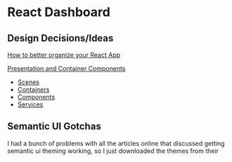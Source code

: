 # React Dashboard

## Design Decisions/Ideas

[How to better organize your React App](https://medium.com/@alexmngn/how-to-better-organize-your-react-applications-2fd3ea1920f1)

[Presentation and Container Components](https://medium.com/@dan_abramov/smart-and-dumb-components-7ca2f9a7c7d0)

 * [Scenes](./src/scenes/README.md)
 * [Containers](./src/containers/README.md)
 * [Components](./src/components/README.md)
 * [Services](./src/services/README.md)
 
## Semantic UI Gotchas

I had a bunch of problems with all the articles online that discussed getting semantic ui theming working,
so I just downloaded the themes from their 